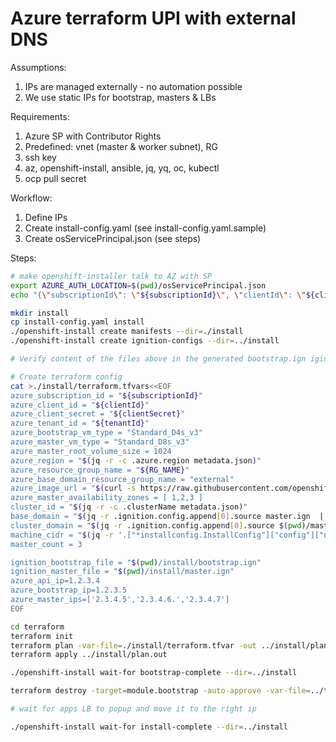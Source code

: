 # Azure terraform UPI with external DNS

Assumptions:

1. IPs are managed externally - no automation possible
2. We use static IPs for bootstrap, masters & LBs


Requirements:

1. Azure SP with Contributor Rights
2. Predefined: vnet (master & worker subnet), RG
3. ssh key
4. az, openshift-install, ansible, jq, yq, oc, kubectl
5. ocp pull secret

Workflow:

1. Define IPs
2. Create install-config.yaml (see install-config.yaml.sample)
3. Create osServicePrincipal.json (see steps)


Steps:

```bash
# make openshift-installer talk to AZ with SP
export AZURE_AUTH_LOCATION=$(pwd)/osServicePrincipal.json
echo "{\"subscriptionId\": \"${subscriptionId}\", \"clientId\": \"${clientId}\", \"clientSecret\": \"${clientSecret}\", \"tenantId\": \"${tenantId}\" }"  | jq > $AZURE_AUTH_LOCATION

mkdir install
cp install-config.yaml install
./openshift-install create manifests --dir=./install
./openshift-install create ignition-configs --dir=../install

# Verify content of the files above in the generated bootstrap.ign iginition file

# Create terraform config
cat >./install/terraform.tfvars<<EOF
azure_subscription_id = "${subscriptionId}"
azure_client_id = "${clientId}"
azure_client_secret = "${clientSecret}"
azure_tenant_id = "${tenantId}"
azure_bootstrap_vm_type = "Standard_D4s_v3"
azure_master_vm_type = "Standard_D8s_v3"
azure_master_root_volume_size = 1024
azure_region = "$(jq -r -c .azure.region metadata.json)"
azure_resource_group_name = "${RG_NAME}"
azure_base_domain_resource_group_name = "external"
azure_image_url = "$(curl -s https://raw.githubusercontent.com/openshift/installer/release-4.7/data/data/rhcos.json | jq -r -c .azure.url)"
azure_master_availability_zones = [ 1,2,3 ]
cluster_id = "$(jq -r -c .clusterName metadata.json)"
base_domain = "$(jq -r .ignition.config.append[0].source master.ign  | sed 's@.*/api-int.[^\.]*\.\(.*\):22623/.*@\1@')
cluster_domain = "$(jq -r .ignition.config.append[0].source $(pwd)/master.ign  | sed 's@.*/api-int.\(.*\):22623/.*@\1@')"
machine_cidr = "$(jq -r '.["*installconfig.InstallConfig"]["config"]["networking"]["machineCIDR"]' .openshift_install_state.json)"
master_count = 3

ignition_bootstrap_file = "$(pwd)/install/bootstrap.ign"
ignition_master_file = "$(pwd)/install/master.ign"
azure_api_ip=1.2.3.4
azure_bootstrap_ip=1.2.3.5
azure_master_ips=['2.3.4.5','2.3.4.6.','2.3.4.7']
EOF

cd terraform
terraform init
terraform plan -var-file=./install/terraform.tfvar -out ../install/plan.out
terraform apply ../install/plan.out

./openshift-install wait-for bootstrap-complete --dir=../install

terraform destroy -target=module.bootstrap -auto-approve -var-file=../terraform.tfvars

# wait for apps LB to popup and move it to the right ip

./openshift-install wait-for install-complete --dir=../install
```
